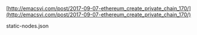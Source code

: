 

[http://emacsvi.com/post/2017-09-07-ethereum_create_private_chain_170/](http://emacsvi.com/post/2017-09-07-ethereum_create_private_chain_170/)

static-nodes.json
